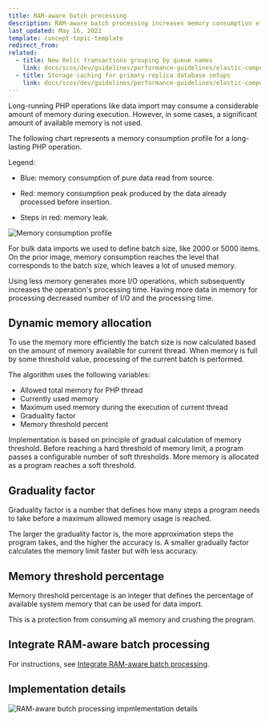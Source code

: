 ```yaml
---
title: RAM-aware batch processing
description: RAM-aware batch processing increases memory consumption efficiency for long-running operations.
last_updated: May 16, 2022
template: concept-topic-template
redirect_from:
related:
  - title: New Relic transactions grouping by queue names
    link: docs/scos/dev/guidelines/performance-guidelines/elastic-computing/new-relic-transaction-grouping-by-queue-names.html
  - title: Storage caching for primary-replica database setups
    link: docs/scos/dev/guidelines/performance-guidelines/elastic-computing/storage-caching-for-primary-replica-db-setups.html
---
```


Long-running PHP operations like data import may consume a considerable amount of memory during execution. However, in some cases, a significant amount of available memory is not used.

The following chart represents a memory consumption profile for a long-lasting PHP operation.

Legend:

* Blue: memory consumption of pure data read from source.

* Red: memory consumption peak produced by the data already processed before insertion.

* Steps in red: memory leak.

![Memory consumption profile](https://spryker.s3.eu-central-1.amazonaws.com/docs/scos/dev/guidelines/performance-guidelines/elastic-computing/memory-consumption-profile.png)

For bulk data imports we used to define batch size, like 2000 or 5000 items. On the prior image, memory consumption reaches the level that corresponds to the batch size, which leaves a lot of  unused memory.

Using less memory generates more I/O operations, which subsequently increases the operation's processing time. Having more data in memory for processing decreased number of I/O and the processing time.

## Dynamic memory allocation

To use the memory more efficiently the batch size is now calculated based on the amount of memory available for current thread. When memory is full by some threshold value, processing of the current batch is performed.

The algorithm uses the following variables:
* Allowed total memory for PHP thread
* Currently used memory
* Maximum used memory during the execution of current thread
* Graduality factor
* Memory threshold percent

Implementation is based on principle of gradual calculation of memory threshold. Before reaching a hard threshold of memory limit, a program passes a configurable number of soft thresholds. More memory is allocated as a program reaches a soft threshold.

## Graduality factor

Graduality factor is a number that defines how many steps a program needs to take before a maximum allowed memory usage is reached.

The larger the graduality factor is, the more approximation steps the program takes, and the higher the accuracy is. A smaller gradually factor calculates the memory limit faster but with less accuracy.

## Memory threshold percentage

Memory threshold percentage is an integer that defines the percentage of available system memory that can be used for data import.

This is a protection from consuming all memory and crushing the program.

## Integrate RAM-aware batch processing

For instructions, see [Integrate RAM-aware batch processing](/docs/scos/dev/technical-enhancement-integration-guides/integrate-elastic-computing.html#integrate-ram-aware-batch-processing).

## Implementation details

![RAM-aware butch processing impmlementation details](https://confluence-connect.gliffy.net/embed/image/c0012831-d1d8-4836-abb0-fab467240363.png?utm_medium=live&utm_source=custom)

